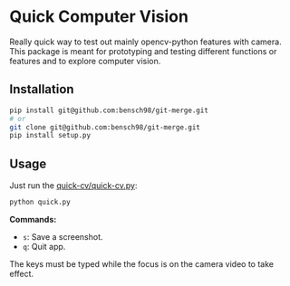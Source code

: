 # Quick Computer Vision

Really quick way to test out mainly opencv-python features with camera.
This package is meant for prototyping and testing different functions or features and to explore computer vision.

## Installation

```bash
pip install git@github.com:bensch98/git-merge.git
# or
git clone git@github.com:bensch98/git-merge.git
pip install setup.py
```

## Usage

Just run the [quick-cv/quick-cv.py](quick-cv/quick-cv.py):
```bash
python quick.py
```

**Commands:**
- `s`: Save a screenshot. 
- `q`: Quit app.

The keys must be typed while the focus is on the camera video to take effect.
